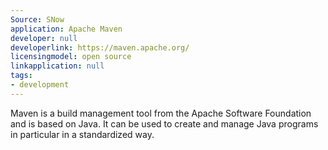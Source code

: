```yaml
---
Source: SNow
application: Apache Maven
developer: null
developerlink: https://maven.apache.org/
licensingmodel: open source
linkapplication: null
tags:
- development
---
```

Maven is a build management tool from the Apache Software Foundation and is based on Java. It can be used to create and manage Java programs in particular in a standardized way.
